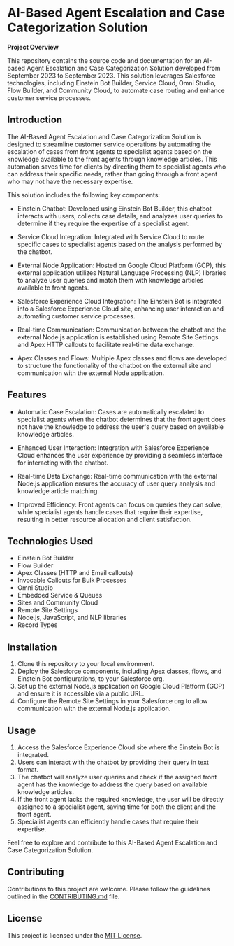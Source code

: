 # AI-Based Agent Escalation and Case Categorization Solution

**Project Overview**

This repository contains the source code and documentation for an AI-based Agent Escalation and Case Categorization Solution developed from September 2023 to September 2023. This solution leverages Salesforce technologies, including Einstein Bot Builder, Service Cloud, Omni Studio, Flow Builder, and Community Cloud, to automate case routing and enhance customer service processes.

## Introduction

The AI-Based Agent Escalation and Case Categorization Solution is designed to streamline customer service operations by automating the escalation of cases from front agents to specialist agents based on the knowledge available to the front agents through knowledge articles. This automation saves time for clients by directing them to specialist agents who can address their specific needs, rather than going through a front agent who may not have the necessary expertise.

This solution includes the following key components:

- Einstein Chatbot: Developed using Einstein Bot Builder, this chatbot interacts with users, collects case details, and analyzes user queries to determine if they require the expertise of a specialist agent.

- Service Cloud Integration: Integrated with Service Cloud to route specific cases to specialist agents based on the analysis performed by the chatbot.

- External Node Application: Hosted on Google Cloud Platform (GCP), this external application utilizes Natural Language Processing (NLP) libraries to analyze user queries and match them with knowledge articles available to front agents.

- Salesforce Experience Cloud Integration: The Einstein Bot is integrated into a Salesforce Experience Cloud site, enhancing user interaction and automating customer service processes.

- Real-time Communication: Communication between the chatbot and the external Node.js application is established using Remote Site Settings and Apex HTTP callouts to facilitate real-time data exchange.

- Apex Classes and Flows: Multiple Apex classes and flows are developed to structure the functionality of the chatbot on the external site and communication with the external Node application.

## Features

- Automatic Case Escalation: Cases are automatically escalated to specialist agents when the chatbot determines that the front agent does not have the knowledge to address the user's query based on available knowledge articles.

- Enhanced User Interaction: Integration with Salesforce Experience Cloud enhances the user experience by providing a seamless interface for interacting with the chatbot.

- Real-time Data Exchange: Real-time communication with the external Node.js application ensures the accuracy of user query analysis and knowledge article matching.

- Improved Efficiency: Front agents can focus on queries they can solve, while specialist agents handle cases that require their expertise, resulting in better resource allocation and client satisfaction.

## Technologies Used

- Einstein Bot Builder
- Flow Builder
- Apex Classes (HTTP and Email callouts)
- Invocable Callouts for Bulk Processes
- Omni Studio
- Embedded Service & Queues
- Sites and Community Cloud
- Remote Site Settings
- Node.js, JavaScript, and NLP libraries
- Record Types

## Installation

1. Clone this repository to your local environment.
2. Deploy the Salesforce components, including Apex classes, flows, and Einstein Bot configurations, to your Salesforce org.
3. Set up the external Node.js application on Google Cloud Platform (GCP) and ensure it is accessible via a public URL.
4. Configure the Remote Site Settings in your Salesforce org to allow communication with the external Node.js application.

## Usage

1. Access the Salesforce Experience Cloud site where the Einstein Bot is integrated.
2. Users can interact with the chatbot by providing their query in text format.
3. The chatbot will analyze user queries and check if the assigned front agent has the knowledge to address the query based on available knowledge articles.
4. If the front agent lacks the required knowledge, the user will be directly assigned to a specialist agent, saving time for both the client and the front agent.
5. Specialist agents can efficiently handle cases that require their expertise.

Feel free to explore and contribute to this AI-Based Agent Escalation and Case Categorization Solution.

## Contributing

Contributions to this project are welcome. Please follow the guidelines outlined in the [CONTRIBUTING.md](CONTRIBUTING.md) file.

## License

This project is licensed under the [MIT License](LICENSE).
